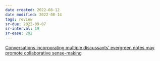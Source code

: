 ```yaml
---
date created: 2022-08-12
date modified: 2022-08-14
tags: review
sr-due: 2022-09-07
sr-interval: 19
sr-ease: 292
---
```


[Conversations incorporating multiple discussants’ evergreen notes may promote collaborative sense-making](https://notes.andymatuschak.org/z8NiytpoGGuh8okwPaca2qnScvc5xCqnS6JBN)
